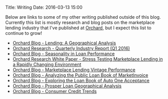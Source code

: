 Title: Writing
Date: 2016-03-13 15:00

Below are links to some of my other writing published outside of this blog. Currently this list is mostly research and blog posts on the marketplace lending industry that I've published at [Orchard](https://www.orchardplatform.com), but I expect this list to continue to grow!

* [Orchard Blog - Lending: A Geographical Analysis](http://www.orchardplatform.com/blog/lending-geographical-analysis/)
* [Orchard Research - Quarterly Industry Report (Q1 2016)](https://www.orchardplatform.com/wp-content/uploads/2016/06/Orchard_Quarterly_Industry_Report_Q1_2016.pdf)
* [Orchard Blog - Seasonality in Loan Performance](http://www.orchardplatform.com/blog/seasonality-loan-performance/)
* [Orchard Research White Paper - Stress Testing Marketplace Lending in a Rapidly Changing Environment](https://www.orchardplatform.com/wp-content/uploads/2016/03/Orchard_white_paper_Stress_Testing.pdf)
* [Orchard Blog - Marketplace Lending Vintage Performance](http://www.orchardplatform.com/blog/marketplace-lending-vintage-performance-by-fico/)
* [Orchard Blog - Analyzing the Public Loan Book of MarketInvoice](http://www.orchardplatform.com/blog/analyzing-the-public-loan-book-of-marketinvoice/)
* [Orchard Blog - Exploring the Loan Book of Auto One Acceptance](http://www.orchardplatform.com/blog/exploring-the-loan-book-of-auto-one-acceptance/) 
* [Orchard Blog - Prosper Loan Geographical Analysis](http://www.orchardplatform.com/blog/prosper-loan-geographical-analysis/)
* [Orchard Blog - Consumer Credit Trends](http://www.orchardplatform.com/blog/consumer-credit-trends-q1-2015-prosper-update/)
